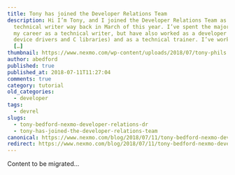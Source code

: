 ```yaml
---
title: Tony has joined the Developer Relations Team
description: Hi I’m Tony, and I joined the Developer Relations Team as a
  technical writer way back in March of this year. I’ve spent the major part of
  my career as a technical writer, but have also worked as a developer (writing
  device drivers and C libraries) and as a technical trainer. I’ve worked on a
  […]
thumbnail: https://www.nexmo.com/wp-content/uploads/2018/07/tony-phils.png
author: abedford
published: true
published_at: 2018-07-11T11:27:04
comments: true
category: tutorial
old_categories:
  - developer
tags:
  - devrel
slugs:
  - tony-bedford-nexmo-developer-relations-dr
  - tony-has-joined-the-developer-relations-team
canonical: https://www.nexmo.com/blog/2018/07/11/tony-bedford-nexmo-developer-relations-dr
redirect: https://www.nexmo.com/blog/2018/07/11/tony-bedford-nexmo-developer-relations-dr
---
```

Content to be migrated...